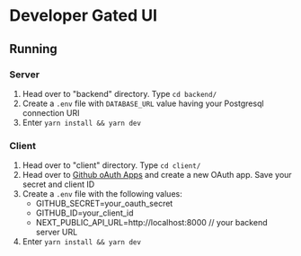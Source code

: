 # Developer Gated UI

## Running

### Server
1. Head over to "backend" directory. Type `cd backend/`
2. Create a `.env` file with `DATABASE_URL` value having your Postgresql connection URI
3. Enter `yarn install && yarn dev`

### Client
1. Head over to "client" directory. Type `cd client/`
2. Head over to [Github oAuth Apps](https://github.com/settings/developers) and create a new OAuth app. Save your secret and client ID
3. Create a `.env` file with the following values:
   - GITHUB_SECRET=your_oauth_secret
   - GITHUB_ID=your_client_id
   - NEXT_PUBLIC_API_URL=http://localhost:8000 // your backend server URL
4. Enter `yarn install && yarn dev`
